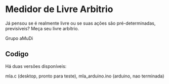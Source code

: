 # Medidor de Livre Arbitrio

Já pensou se é realmente livre ou se suas ações são pré-determinadas, previsíveis?
Meça seu livre arbítrio. 

Grupo aMuDi

## Codigo

Há duas versões disponíveis: 

mla.c (desktop, pronto para teste), 
mla_arduino.ino (arduino, nao terminada)
